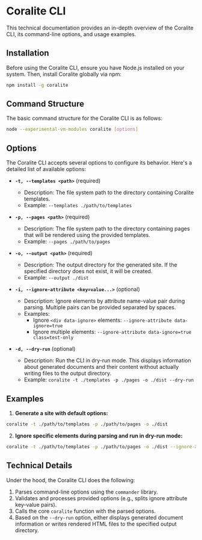 # Coralite CLI

This technical documentation provides an in-depth overview of the Coralite CLI, its command-line options, and usage examples.

## Installation

Before using the Coralite CLI, ensure you have Node.js installed on your system. Then, install Coralite globally via npm:

```bash
npm install -g coralite
```

## Command Structure

The basic command structure for the Coralite CLI is as follows:

```bash
node --experimental-vm-modules coralite [options]
```

## Options

The Coralite CLI accepts several options to configure its behavior. Here's a detailed list of available options:

- **`-t, --templates <path>`** (required)
  - Description: The file system path to the directory containing Coralite templates.
  - Example: `--templates ./path/to/templates`

- **`-p, --pages <path>`** (required)
  - Description: The file system path to the directory containing pages that will be rendered using the provided templates.
  - Example: `--pages ./path/to/pages`

- **`-o, --output <path>`** (required)
  - Description: The output directory for the generated site. If the specified directory does not exist, it will be created.
  - Example: `--output ./dist`

- **`-i, --ignore-attribute <key=value...>`** (optional)
  - Description: Ignore elements by attribute name-value pair during parsing. Multiple pairs can be provided separated by spaces.
  - Examples:
    - Ignore `<div data-ignore>` elements: `--ignore-attribute data-ignore=true`
    - Ignore multiple elements: `--ignore-attribute data-ignore=true class=test-only`

- **`-d, --dry-run`** (optional)
  - Description: Run the CLI in dry-run mode. This displays information about generated documents and their content without actually writing files to the output directory.
  - Example: `coralite -t ./templates -p ./pages -o ./dist --dry-run`

## Examples

1. **Generate a site with default options:**

```bash
coralite -t ./path/to/templates -p ./path/to/pages -o ./dist
```

2. **Ignore specific elements during parsing and run in dry-run mode:**

```bash
coralite -t ./path/to/templates -p ./path/to/pages -o ./dist --ignore-attribute data-ignore=true --dry-run
```

## Technical Details

Under the hood, the Coralite CLI does the following:

1. Parses command-line options using the `commander` library.
2. Validates and processes provided options (e.g., splits ignore attribute key-value pairs).
3. Calls the core `coralite` function with the parsed options.
4. Based on the `--dry-run` option, either displays generated document information or writes rendered HTML files to the specified output directory.
